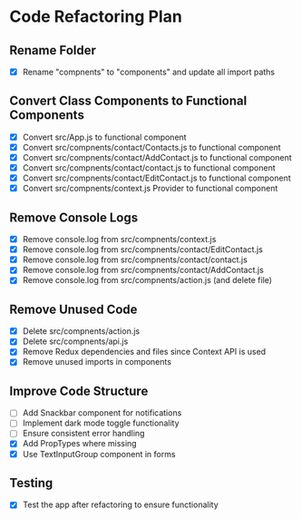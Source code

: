 # Code Refactoring Plan

## Rename Folder
- [x] Rename "compnents" to "components" and update all import paths

## Convert Class Components to Functional Components
- [x] Convert src/App.js to functional component
- [x] Convert src/compnents/contact/Contacts.js to functional component
- [x] Convert src/compnents/contact/AddContact.js to functional component
- [x] Convert src/compnents/contact/contact.js to functional component
- [x] Convert src/compnents/contact/EditContact.js to functional component
- [x] Convert src/compnents/context.js Provider to functional component

## Remove Console Logs
- [x] Remove console.log from src/compnents/context.js
- [x] Remove console.log from src/compnents/contact/EditContact.js
- [x] Remove console.log from src/compnents/contact/contact.js
- [x] Remove console.log from src/compnents/contact/AddContact.js
- [x] Remove console.log from src/compnents/action.js (and delete file)

## Remove Unused Code
- [x] Delete src/compnents/action.js
- [x] Delete src/compnents/api.js
- [x] Remove Redux dependencies and files since Context API is used
- [x] Remove unused imports in components

## Improve Code Structure
- [ ] Add Snackbar component for notifications
- [ ] Implement dark mode toggle functionality
- [ ] Ensure consistent error handling
- [x] Add PropTypes where missing
- [x] Use TextInputGroup component in forms

## Testing
- [x] Test the app after refactoring to ensure functionality
